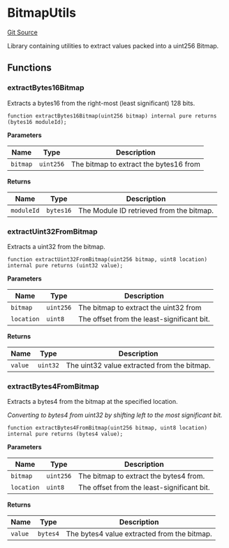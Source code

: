 # BitmapUtils
[Git Source](https://github.com/cube-web3/protocol-core-solidity/blob/c68d80b0bdd3201abf24d2487e2b487b223a629b/src/libs/BitmapUtils.sol)

Library containing utilities to extract values packed into a uint256 Bitmap.


## Functions
### extractBytes16Bitmap

Extracts a bytes16 from the right-most (least significant) 128 bits.


```solidity
function extractBytes16Bitmap(uint256 bitmap) internal pure returns (bytes16 moduleId);
```
**Parameters**

|Name|Type|Description|
|----|----|-----------|
|`bitmap`|`uint256`|The bitmap to extract the bytes16 from|

**Returns**

|Name|Type|Description|
|----|----|-----------|
|`moduleId`|`bytes16`|The Module ID retrieved from the bitmap.|


### extractUint32FromBitmap

Extracts a uint32 from the bitmap.


```solidity
function extractUint32FromBitmap(uint256 bitmap, uint8 location) internal pure returns (uint32 value);
```
**Parameters**

|Name|Type|Description|
|----|----|-----------|
|`bitmap`|`uint256`|The bitmap to extract the uint32 from|
|`location`|`uint8`|The offset from the least-significant bit.|

**Returns**

|Name|Type|Description|
|----|----|-----------|
|`value`|`uint32`|The uint32 value extracted from the bitmap.|


### extractBytes4FromBitmap

Extracts a bytes4 from the bitmap at the specified location.

*Converting to bytes4 from uint32 by shifting left to the most significant bit.*


```solidity
function extractBytes4FromBitmap(uint256 bitmap, uint8 location) internal pure returns (bytes4 value);
```
**Parameters**

|Name|Type|Description|
|----|----|-----------|
|`bitmap`|`uint256`|The bitmap to extract the bytes4 from.|
|`location`|`uint8`|The offset from the least-significant bit.|

**Returns**

|Name|Type|Description|
|----|----|-----------|
|`value`|`bytes4`|The bytes4 value extracted from the bitmap.|


